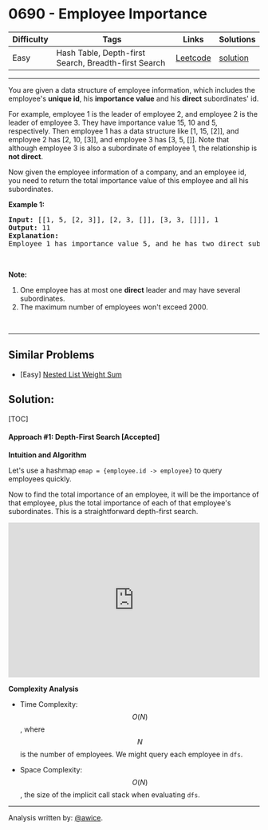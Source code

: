 # 0690 - Employee Importance

Difficulty  | Tags | Links | Solutions
----------- | ---- | ----- | -----
Easy | Hash Table, Depth-first Search, Breadth-first Search | [Leetcode](https://leetcode.com/problems/employee-importance) | [solution](https://leetcode.com/problems/employee-importance/solution/)


-----------

<p>You are given a data structure of employee information, which includes the employee&#39;s <b>unique id</b>, his <b>importance value</b> and his <b>direct</b> subordinates&#39; id.</p>

<p>For example, employee 1 is the leader of employee 2, and employee 2 is the leader of employee 3. They have importance value 15, 10 and 5, respectively. Then employee 1 has a data structure like [1, 15, [2]], and employee 2 has [2, 10, [3]], and employee 3 has [3, 5, []]. Note that although employee 3 is also a subordinate of employee 1, the relationship is <b>not direct</b>.</p>

<p>Now given the employee information of a company, and an employee id, you need to return the total importance value of this employee and all his subordinates.</p>

<p><b>Example 1:</b></p>

<pre>
<b>Input:</b> [[1, 5, [2, 3]], [2, 3, []], [3, 3, []]], 1
<b>Output:</b> 11
<b>Explanation:</b>
Employee 1 has importance value 5, and he has two direct subordinates: employee 2 and employee 3. They both have importance value 3. So the total importance value of employee 1 is 5 + 3 + 3 = 11.
</pre>

<p>&nbsp;</p>

<p><b>Note:</b></p>

<ol>
	<li>One employee has at most one <b>direct</b> leader and may have several subordinates.</li>
	<li>The maximum number of employees won&#39;t exceed 2000.</li>
</ol>

<p>&nbsp;</p>


-----------


## Similar Problems

- [Easy] [Nested List Weight Sum](nested-list-weight-sum)




## Solution:

[TOC]

#### Approach #1: Depth-First Search [Accepted]

**Intuition and Algorithm**

Let's use a hashmap `emap = {employee.id -> employee}` to query employees quickly.

Now to find the total importance of an employee, it will be the importance of that employee, plus the total importance of each of that employee's subordinates.  This is a straightforward depth-first search.

<iframe src="https://leetcode.com/playground/NX7sm9qW/shared" frameBorder="0" width="100%" height="310" name="NX7sm9qW"></iframe>


**Complexity Analysis**

* Time Complexity: $$O(N)$$, where $$N$$ is the number of employees.  We might query each employee in `dfs`.

* Space Complexity: $$O(N)$$, the size of the implicit call stack when evaluating `dfs`.

---

Analysis written by: [@awice](https://leetcode.com/awice).
